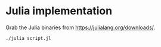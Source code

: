 # Julia implementation

Grab the Julia binaries from <https://julialang.org/downloads/>.

```console
./julia script.jl
```
